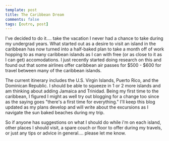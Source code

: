 ```yaml
---
template: post
title: The Caribbean Dream
comments: false
tags: [outro, post]
---
```

I've decided to do it.... take the vacation I never had a chance to take during my undergrad years. What started out as a desire to visit an island in the caribbean has now turned into a half-baked plan to take a month off of work hopping to as many caribbean islands as I can with free (or as close to it as I can get) accomodations. <!-- more --> I just recently started doing research on this and found out that some airlines offer caribbean air passes for $500 - $600 for travel between many of the caribbean islands.

The current itinerary includes the U.S. Virgin Islands, Puerto Rico, and the Dominican Republic. I should be able to squeeze in 1 or 2 more islands and am thinking about adding Jamaica and Trinidad. Being my first time to the caribbean, I figured I might as well try out blogging for a change too since as the saying goes "there's a first time for everything." I'll keep this blog updated as my plans develop and will write about the excursions as I navigate the sun baked beaches during my trip.

So if anyone has suggestions on what I should do while i'm on each island, other places I should visit, a spare couch or floor to offer during my travels, or just any tips or advice in general.... please let me know.

